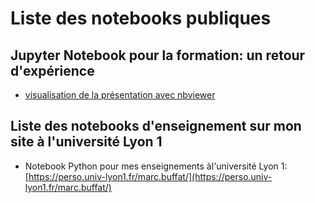 # Liste des notebooks publiques

## Jupyter Notebook pour la formation: un retour d'expérience

- [visualisation de la présentation avec nbviewer](https://nbviewer.jupyter.org/github/mbuffat/public/blob/master/presentation.ipynb)

## Liste des notebooks d'enseignement sur mon site à l'université Lyon 1

- Notebook Python pour mes enseignements àl'université Lyon 1: [https://perso.univ-lyon1.fr/marc.buffat/](https://perso.univ-lyon1.fr/marc.buffat/)
